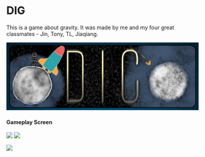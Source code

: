 # DIG
This is a game about gravity.
It was made by me and my four great classmates - Jin, Tony, TL, Jiaqiang.

<p align = "center">
<img src = "/images/Title.PNG" width = "800">
</p>

#### Gameplay Screen
<p align = "left"> <img src = "/images/Crashed.gif" width = "400"> <img src = "/images/Blackhole.gif" width = "400"> </p>
<p align = "left"> <img src = "/images/End.gif" width = "400"> </p>
